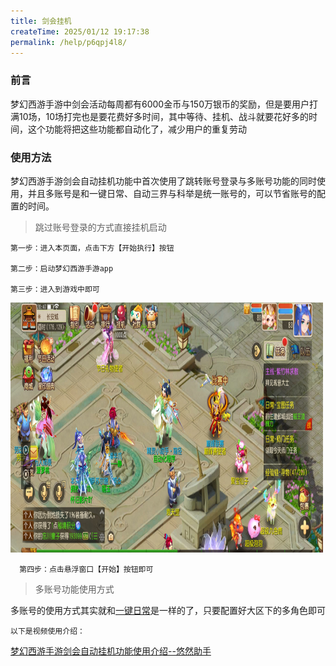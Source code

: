 ```yaml
---
title: 剑会挂机
createTime: 2025/01/12 19:17:38
permalink: /help/p6qpj4l8/
---
```


### 前言

梦幻西游手游中剑会活动每周都有6000金币与150万银币的奖励，但是要用户打满10场，10场打完也是要花费好多时间，其中等待、挂机、战斗就要花好多的时间，这个功能将把这些功能都自动化了，减少用户的重复劳动

### 使用方法
梦幻西游手游剑会自动挂机功能中首次使用了跳转账号登录与多账号功能的同时使用，并且多账号是和一键日常、自动三界与科举是统一账号的，可以节省账号的配置的时间。
  
  > 跳过账号登录的方式直接挂机启动
    
    第一步：进入本页面，点击下方【开始执行】按钮
    
    第二步：启动梦幻西游手游app
    
    第三步：进入到游戏中即可

  <img src="../../public/images/jianHui.jpg" width="500" height="400" />

      第四步：点击悬浮窗口【开始】按钮即可

  > 多账号功能使用方式
    

  多账号的使用方式其实就和[一键日常](/help/ga7ah6kh/)是一样的了，只要配置好大区下的多角色即可
    
    以下是视频使用介绍：
[梦幻西游手游剑会自动挂机功能使用介绍--悠然助手](https://mp.weixin.qq.com/s/sGv1p7Sg1M7wpScEyzHERw)